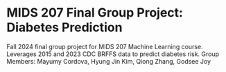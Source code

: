 # MIDS 207 Final Group Project: Diabetes Prediction 
Fall 2024 final group project for MIDS 207 Machine Learning course. Leverages 2015 and 2023 CDC BRFFS data to predict diabetes risk. 
Group Members: Mayumy Cordova, Hyung Jin Kim, Qiong Zhang, Godsee Joy
